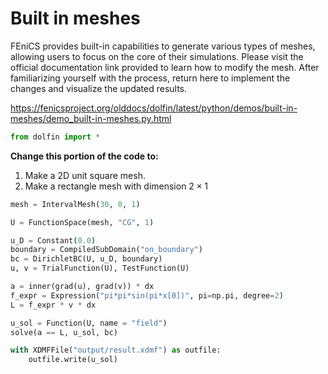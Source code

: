 # Built in meshes

FEniCS provides built-in capabilities to generate various types of meshes, allowing users to focus on the core of their simulations. Please visit the official documentation link provided to learn how to modify the mesh. After familiarizing yourself with the process, return here to implement the changes and visualize the updated results.

https://fenicsproject.org/olddocs/dolfin/latest/python/demos/built-in-meshes/demo_built-in-meshes.py.html


```python
from dolfin import *
```

**Change this portion of the code to:**
1. Make a 2D unit square mesh.
2. Make a rectangle mesh with dimension $2 \times 1$


```python
mesh = IntervalMesh(30, 0, 1)
```


```python
U = FunctionSpace(mesh, "CG", 1)

u_D = Constant(0.0)
boundary = CompiledSubDomain("on_boundary")
bc = DirichletBC(U, u_D, boundary)
u, v = TrialFunction(U), TestFunction(U)

a = inner(grad(u), grad(v)) * dx
f_expr = Expression("pi*pi*sin(pi*x[0])", pi=np.pi, degree=2)
L = f_expr * v * dx

u_sol = Function(U, name = "field")
solve(a == L, u_sol, bc)

with XDMFFile("output/result.xdmf") as outfile:
    outfile.write(u_sol)
```


```python

```
